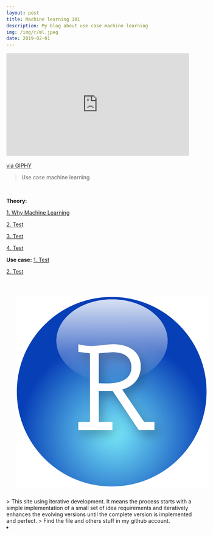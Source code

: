 ```yaml
---
layout: post
title: Machine learning 101
description: My blog about use case machine learning
img: /img/r/ml.jpeg
date: 2019-02-01
---
```




<iframe src="https://giphy.com/embed/10Ce3YapEBf23C" width="480" height="270" frameBorder="0" class="giphy-embed" allowFullScreen></iframe><p><a href="https://giphy.com/gifs/tech-computing-metaverse-10Ce3YapEBf23C">via GIPHY</a></p>



>Use case machine learning


<Br>
  
**Theory:**
  
<a href="https://itsmecevi.github.io/ml-1/">1. Why Machine Learning</a>

<a href="https://itsmecevi.github.io/dataviz/">2. Test</a>

<a href="https://itsmecevi.github.io/dataviz/">3. Test</a>

<a href="https://itsmecevi.github.io/dataviz/">4. Test</a>

**Use case:**
<a href="https://itsmecevi.github.io/dataviz/">1. Test</a>

<a href="https://itsmecevi.github.io/dataviz/">2. Test</a>


<Br>
  
<img class="col one right" src="/img/r/r-studio.png" style="padding:25px">

<Br>
> This site using iterative development. It means the process starts with a simple implementation of a small set of idea requirements and iteratively enhances the evolving versions until the complete version is implemented and perfect.
> Find the file and others stuff in my github account.


<li>
<a id="icon" href="https://github.com/itsmecevi" target="_blank"><i class="fa fa-github fa-fw fa-2x"></i></a>
</li>
